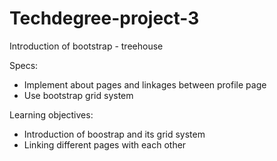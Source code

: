 # Techdegree-project-3
 
 Introduction of bootstrap - treehouse

 Specs:

 - Implement about pages and linkages between profile page
 - Use bootstrap grid system

 Learning objectives:

 - Introduction of boostrap and its grid system
 - Linking different pages with each other
